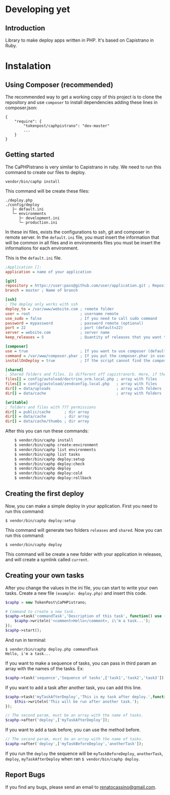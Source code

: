 Developing yet
======================================================

Introduction
-------------
Library to make deploy apps written in PHP. It's based on Capistrano in Ruby.

Instalation
=============

Using Composer (recommended)
-------------

The recommended way to get a working copy of this project is to clone the repository
and use `composer` to install dependencies adding these lines in composer.json:

```
{
	"require": {
		"tokenpost/caphpistrano": "dev-master"
		...
	}
}
```

Getting started
-------------

The CaPHPistrano is very similar to Capistrano in ruby. We need to run this command to create our files to deploy.

```
vendor/bin/caphp install
```

This command will be create these files:
```
./deploy.php
./config/deploy
   ├─ default.ini
   └─ environments
      ├─ development.ini
      └─ production.ini
```

In these ini files, exists the configurations to ssh, git and composer in remote server.
In the `default.ini` file, you must insert the information that will be common in all files and in environments files you must be insert the informations for each environment.

This is the `default.ini` file.

```ini
;Application []:
application = name of your application

[git]
repository = https://user:pass@github.com/user/application.git ; Repository with name and pass in format https.
branch = master ; Name of branch

[ssh]
; The deploy only works with ssh
deploy_to = /var/www/website.com ; remote folder
user = root                      ; username remote
use_sudo = false                 ; If you need to call sudo command
password = mypassword            ; password remote (optional)
port = 22                        ; port (default=22)
server = website.com             ; server name
keep_releases = 5                ; Quantity of releases that you want to keep in remote server

[composer]
use = true                       ; If you want to use composer (default = true)
command = /var/www/composer.phar ; If you put the composer.phar in user/local/bin/composer.phar you can run only composer.phar, some else, /path/of/composer.phar
installOnDeploy = true           ; If the script cannot find the composer, you want to try to install automatically ?

[shared]
; Shared folders and files. Is different off capistranorb. Here, if the file isn't exists, the caphpistrano copy the files in the shared folder
files[] = config/autoload/doctrine_orm.local.php ; array with files
files[] = config/autoload/zendconfig.local.php   ; array with files
dir[] = data/uploads                             ; array with folders
dir[] = data/cache                               ; array with folders

[writable]
; folders and files with 777 permissions
dir[] = public/cache      ; dir array
dir[] = data/cache        ; dir array
dir[] = data/cache/thumbs ; dir array
```

After this you can run these commands:

```bash
	$ vendor/bin/caphp install
	$ vendor/bin/caphp create:environment
	$ vendor/bin/caphp list environments
	$ vendor/bin/caphp list tasks
	$ vendor/bin/caphp deploy:setup
	$ vendor/bin/caphp deploy:check
	$ vendor/bin/caphp deploy
	$ vendor/bin/caphp deploy:cold
	$ vendor/bin/caphp deploy:rollback
```

Creating the first deploy
--------------

Now, you can make a simple deploy in your application. First you need to run this command:

```
$ vendor/bin/caphp deploy:setup
```

This command will generate two folders `releases` and `shared`.
Now you can run this command:

```
$ vendor/bin/caphp deploy
```

This command will be create a new folder with your application in releases, and will create a symlink called `current`.


Creating your own tasks
--------------

After you change the values in the ini file, you can start to write your own tasks.
Create a new file `(example: deploy.php)` and insert this code.

```php
$caphp = new TokenPost\CaPHPistrano;

# Command to create a new task.
$caphp->task('commandTask','Description of this task', function() use (&$caphp) {
	$caphp->writeln('<comment>Hello</comment>, i\'m a task...');
});
$caphp->start();
```

And run in terminal:
```
$ vendor/bin/caphp deploy.php commandTask
Hello, i'm a task...
```

If you want to make a sequence of tasks, you can pass in third param an array with the names of the tasks.
Ex:

```php
$caphp->task('sequence','Sequence of tasks',['task1','task2','task3']);
```

If you want to add a task after another task, you can add this line.

```php
$caphp->task('myTaskAfterDeploy','This is my task after deploy.',function() {
	$this->writeln('This will be run after another task.');
});

// The second param, must be an array with the name of tasks.
$caphp->after('deploy',['myTaskAfterDeploy']);
```

If you want to add a task before, you can use the method before.

```php
// The second param, must be an array with the name of tasks.
$caphp->after('deploy',['myTaskBeforeDeploy','anotherTask']);
```

If you run the `deploy` the sequence will be `myTaskBeforeDeploy`, `anotherTask`, `deploy`, `myTaskAfterDeploy` when ran `$ vendor/bin/caphp deploy`.

Report Bugs
-------------

If you find any bugs, please send an email to renatocassino@gmail.com.
